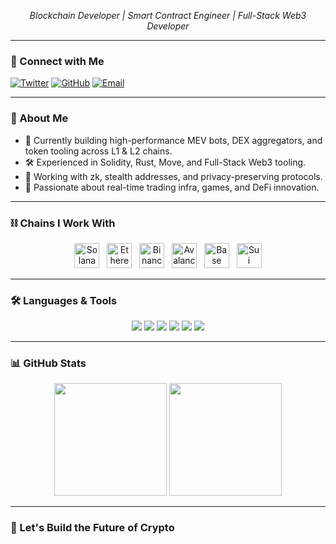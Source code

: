 
<p align="center">
  <em> Blockchain Developer | Smart Contract Engineer | Full-Stack Web3 Developer</em>
</p>

---

### 🔗 Connect with Me

[![Twitter](https://img.shields.io/badge/Twitter-@caterpillardev_btc-1DA1F2?style=flat-square&logo=twitter&logoColor=white)](https://twitter.com/caterpillardev)
[![GitHub](https://img.shields.io/badge/GitHub-caterpillardev--a-181717?style=flat-square&logo=github)](https://github.com/caterpillardev)
[![Email](https://img.shields.io/badge/Email-yabidev@gmail.com-red?style=flat-square&logo=gmail&logoColor=white)](mailto:yabidev@gmail.com)

---

### 🧠 About Me

- 🔭 Currently building high-performance MEV bots, DEX aggregators, and token tooling across L1 & L2 chains.
- 🛠️ Experienced in Solidity, Rust, Move, and Full-Stack Web3 tooling.
- 🧩 Working with zk, stealth addresses, and privacy-preserving protocols.
- 🎯 Passionate about real-time trading infra, games, and DeFi innovation.

---

### ⛓️ Chains I Work With

<p align="center">
  <img src="https://cryptologos.cc/logos/solana-sol-logo.svg?v=025" alt="Solana" width="40" height="40"/> &nbsp;
  <img src="https://cryptologos.cc/logos/ethereum-eth-logo.svg?v=025" alt="Ethereum" width="40" height="40"/> &nbsp;
  <img src="https://cryptologos.cc/logos/bnb-bnb-logo.svg?v=025" alt="Binance" width="40" height="40"/> &nbsp;
  <img src="https://cryptologos.cc/logos/avalanche-avax-logo.svg?v=025" alt="Avalanche" width="40" height="40"/> &nbsp;
  <img src="https://cryptologos.cc/logos/base-base-logo.svg?v=025" alt="Base" width="40" height="40"/> &nbsp;
  <img src="https://raw.githubusercontent.com/solana-labs/token-list/main/assets/mainnet/2vKhnnshFZcCvQoLWAKmNZKP96MGf5TCtd1nFZzRk1BY/logo.png" alt="Sui" width="40" height="40"/>
</p>

---

### 🛠️ Languages & Tools

<p align="center">
  <img src="https://img.shields.io/badge/Solidity-%23363636?style=flat&logo=ethereum" />
  <img src="https://img.shields.io/badge/Rust-%23000000.svg?style=flat&logo=rust&logoColor=white" />
  <img src="https://img.shields.io/badge/Move-%23FF3C00?style=flat&logo=aptos" />
  <img src="https://img.shields.io/badge/TypeScript-%23007ACC.svg?style=flat&logo=typescript&logoColor=white" />
  <img src="https://img.shields.io/badge/React-%2320232a?style=flat&logo=react&logoColor=%2361DAFB" />
  <img src="https://img.shields.io/badge/Node.js-%23339933.svg?style=flat&logo=node.js&logoColor=white" />
</p>

---

### 📊 GitHub Stats

<p align="center">
  <img src="https://github-readme-stats.vercel.app/api?username=myrmekes-a&show_icons=true&theme=tokyonight" height="180px"/>
  <img src="https://github-readme-stats.vercel.app/api/top-langs/?username=myrmekes-a&layout=compact&theme=tokyonight" height="180px"/>
</p>

---

### 🧬 Let's Build the Future of Crypto
